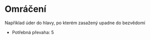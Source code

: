 # Omráčení

Například úder do hlavy, po kterém zasažený upadne do bezvědomí

- Potřebná převaha: 5

